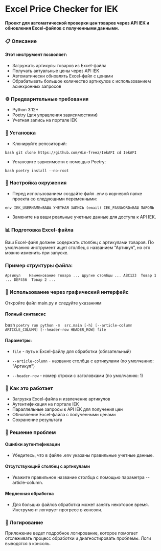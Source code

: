 # Excel Price Checker for IEK
#### Проект для автоматической проверки цен товаров через API IEK и обновления Excel-файлов с полученными данными.

### 📋 Описание
#### Этот инструмент позволяет:
 - Загружать артикулы товаров из Excel-файла
- Получать актуальные цены через API IEK
- Автоматически обновлять Excel-файл с ценами
- Обрабатывать большое количество артикулов с использованием асинхронных запросов

### ⚙️ Предварительные требования
- Python 3.12+
- Poetry (для управления зависимостями)
- Учетная запись на портале IEK

### 🚀 Установка
- Клонируйте репозиторий:

`bash
git clone https://github.com/Win-freez/IekAPI
cd IekAPI`
- Установите зависимости с помощью Poetry:

`bash
poetry install --no-root`

### 🔧 Настройка окружения
- Перед использованием создайте файл .env в корневой папке проекта со следующими переменными:

`env
IEK_USERNAME=ВАША УЧЕТНАЯ ЗАПИСЬ (email)
IEK_PASSWORD=ВАШ ПАРОЛЬ`

- Замените на ваши реальные учетные данные для доступа к API IEK.

### 📊 Подготовка Excel-файла
Ваш Excel-файл должен содержать столбец с артикулами товаров. По умолчанию инструмент ищет столбец с названием "Артикул", но это можно изменить при запуске.

### Пример структуры файла:

`Артикул	Наименование товара	... другие столбцы ...
ABC123	Товар 1	...
DEF456	Товар 2	...`
### 🎯 Использование через графический интерфейс
Откройте файл main.py и следуйте указаниям
#### Полный синтаксис
bash
`poetry run python -m  src.main [-h] [--article-column ARTICLE_COLUMN] [--header-row HEADER_ROW] file`

#### Параметры:
- `file` - путь к Excel-файлу для обработки (обязательный)

- `--article-column` - название столбца с артикулами (по умолчанию: "Артикул")

- `--header-row` - номер строки с заголовками (по умолчанию: 1)

### 🔄 Как это работает
- Загрузка Excel-файла и извлечение артикулов
- Аутентификация на портале IEK
- Параллельные запросы к API IEK для получения цен
- Обновление Excel-файла с полученными ценами
- Сохранение результата

### 🐛 Решение проблем
#### Ошибки аутентификации
- Убедитесь, что в файле .env указаны правильные учетные данные.

#### Отсутствующий столбец с артикулами
- Укажите правильное название столбца с помощью параметра --article-column.

#### Медленная обработка
- Для больших файлов обработка может занять некоторое время. Инструмент логирует прогресс в консоли.

### 📝 Логирование
Приложение ведет подробное логирование, которое помогает отслеживать процесс обработки и диагностировать проблемы. Логи выводятся в консоль.
